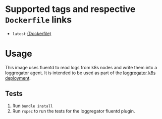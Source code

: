 
# Supported tags and respective `Dockerfile` links

- `latest` [(Dockerfile)][latest-dockerfile]

# Usage

This image uses fluentd to read logs from k8s nodes and write them into a
loggregator agent. It is intended to be used as part of the [loggregator k8s
deployment][loggregator-k8s-deployment].

## Tests

1. Run `bundle install`
1. Run `rspec` to run the tests for the loggregator fluentd plugin.

[latest-dockerfile]: https://github.com/cloudfoundry/loggregator-ci/blob/master/docker-images/fluentd/Dockerfile
[loggregator-k8s-deployment]: https://code.cloudfoundry.org/loggregator-k8s-deployment
